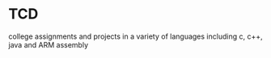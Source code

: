 # TCD
college assignments and projects in a variety of languages including c, c++, java and ARM assembly

